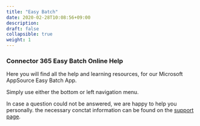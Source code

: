 ```yaml
---
title: "Easy Batch"
date: 2020-02-28T10:08:56+09:00
description: 
draft: false
collapsible: true
weight: 1
---
```

### Connector 365 Easy Batch Online Help

Here you will find all the help and learning resources, for our Microsoft AppSource Easy Batch App.

Simply use either the bottom or left navigation menu.

In case a question could not be answered, we are happy to help you personally. the necessary conctat information can be found on the [support page](/en-us/apps/easy-batch/help-support/).